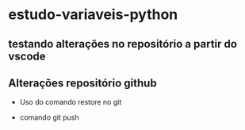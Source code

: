 # estudo-variaveis-python

## testando alterações no repositório a partir do vscode

## Alterações repositório github

* Uso do comando restore no git

* comando git push